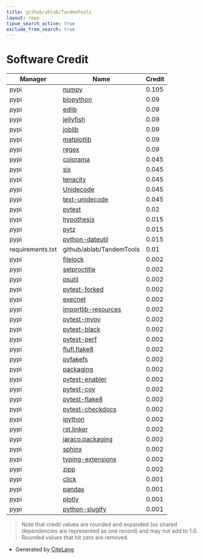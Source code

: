 ```yaml
---
title: github/ablab/TandemTools
layout: repo
tipue_search_active: true
exclude_from_search: true
---
```

# Software Credit

|Manager|Name|Credit|
|-------|----|------|
|pypi|[numpy](https://www.numpy.org)|0.105|
|pypi|[biopython](https://biopython.org/)|0.09|
|pypi|[edlib](https://github.com/Martinsos/edlib)|0.09|
|pypi|[jellyfish](http://github.com/jamesturk/jellyfish)|0.09|
|pypi|[joblib](https://joblib.readthedocs.io)|0.09|
|pypi|[matplotlib](https://matplotlib.org)|0.09|
|pypi|[regex](https://github.com/mrabarnett/mrab-regex)|0.09|
|pypi|[colorama](https://github.com/tartley/colorama)|0.045|
|pypi|[six](https://pypi.org/project/six)|0.045|
|pypi|[tenacity](https://pypi.org/project/tenacity)|0.045|
|pypi|[Unidecode](https://pypi.org/project/Unidecode)|0.045|
|pypi|[text-unidecode](https://pypi.org/project/text-unidecode)|0.045|
|pypi|[pytest](https://docs.pytest.org/en/latest/)|0.02|
|pypi|[hypothesis](https://pypi.org/project/hypothesis)|0.015|
|pypi|[pytz](https://pypi.org/project/pytz)|0.015|
|pypi|[python-dateutil](https://pypi.org/project/python-dateutil)|0.015|
|requirements.txt|github/ablab/TandemTools|0.01|
|pypi|[filelock](https://pypi.org/project/filelock)|0.002|
|pypi|[setproctitle](https://pypi.org/project/setproctitle)|0.002|
|pypi|[psutil](https://pypi.org/project/psutil)|0.002|
|pypi|[pytest-forked](https://pypi.org/project/pytest-forked)|0.002|
|pypi|[execnet](https://pypi.org/project/execnet)|0.002|
|pypi|[importlib-resources](https://pypi.org/project/importlib-resources)|0.002|
|pypi|[pytest-mypy](https://pypi.org/project/pytest-mypy)|0.002|
|pypi|[pytest-black](https://pypi.org/project/pytest-black)|0.002|
|pypi|[pytest-perf](https://pypi.org/project/pytest-perf)|0.002|
|pypi|[flufl.flake8](https://pypi.org/project/flufl.flake8)|0.002|
|pypi|[pyfakefs](https://pypi.org/project/pyfakefs)|0.002|
|pypi|[packaging](https://pypi.org/project/packaging)|0.002|
|pypi|[pytest-enabler](https://pypi.org/project/pytest-enabler)|0.002|
|pypi|[pytest-cov](https://pypi.org/project/pytest-cov)|0.002|
|pypi|[pytest-flake8](https://pypi.org/project/pytest-flake8)|0.002|
|pypi|[pytest-checkdocs](https://pypi.org/project/pytest-checkdocs)|0.002|
|pypi|[ipython](https://pypi.org/project/ipython)|0.002|
|pypi|[rst.linker](https://pypi.org/project/rst.linker)|0.002|
|pypi|[jaraco.packaging](https://pypi.org/project/jaraco.packaging)|0.002|
|pypi|[sphinx](https://pypi.org/project/sphinx)|0.002|
|pypi|[typing-extensions](https://pypi.org/project/typing-extensions)|0.002|
|pypi|[zipp](https://pypi.org/project/zipp)|0.002|
|pypi|[click](https://palletsprojects.com/p/click/)|0.001|
|pypi|[pandas](https://pandas.pydata.org)|0.001|
|pypi|[plotly](https://plotly.com/python/)|0.001|
|pypi|[python-slugify](https://github.com/un33k/python-slugify)|0.001|


> Note that credit values are rounded and expanded (so shared dependencies are represented as one record) and may not add to 1.0. Rounded values that hit zero are removed.


- Generated by [CiteLang](https://github.com/vsoch/citelang)
